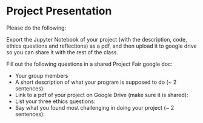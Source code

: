 # Project Presentation
Please do the following:


Export the Jupyter Notebook of your project (with the description, code, ethics questions and reflections) as a pdf, and then upload it to google drive so you can share it with the rest of the class.


Fill out the following questions in a shared Project Fair google doc:

- Your group members
- A short description of what your program is supposed to do (~ 2 sentences):
- Link to a pdf of your project on Google Drive (make sure it is shared): 
- List your three ethics questions:
- Say what you found most challenging in doing your project (~ 2 sentences):